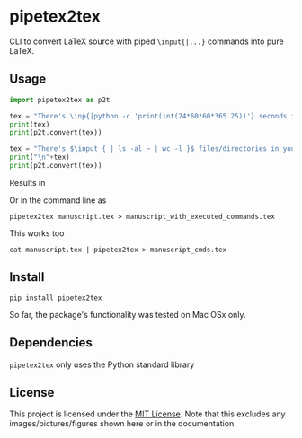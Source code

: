 # pipetex2tex

CLI to convert LaTeX source with piped `\input{|...}` commands into pure LaTeX.

## Usage

```python
import pipetex2tex as p2t

tex = "There's \inp{|python -c 'print(int(24*60*60*365.25))'} seconds in a year."
print(tex)
print(p2t.convert(tex))

tex = "There's $\input { | ls -al ~ | wc -l }$ files/directories in your user directory."
print("\n"+tex)
print(p2t.convert(tex))
```

Results in

Or in the command line as

    pipetex2tex manuscript.tex > manuscript_with_executed_commands.tex

This works too

    cat manuscript.tex | pipetex2tex > manuscript_cmds.tex

## Install

    pip install pipetex2tex

So far, the package's functionality was tested on Mac OSx only.

## Dependencies

`pipetex2tex` only uses the Python standard library


## License

This project is licensed under the [MIT License](https://github.com/benmaier/pipetex2tex/blob/main/LICENSE).
Note that this excludes any images/pictures/figures shown here or in the documentation.
